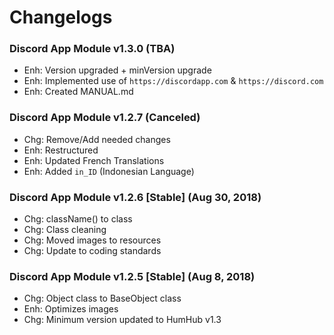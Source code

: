 # Changelogs

### Discord App Module v1.3.0 (TBA)
- Enh: Version upgraded + minVersion upgrade
- Enh: Implemented use of `https://discordapp.com` & `https://discord.com`
- Enh: Created MANUAL.md

### Discord App Module v1.2.7 (Canceled)
- Chg: Remove/Add needed changes
- Enh: Restructured
- Enh: Updated French Translations
- Enh: Added `in_ID` (Indonesian Language)

### Discord App Module v1.2.6 [Stable] (Aug 30, 2018)
- Chg: className() to class
- Chg: Class cleaning
- Chg: Moved images to resources
- Chg: Update to coding standards

### Discord App Module v1.2.5 [Stable] (Aug 8, 2018)
- Chg: Object class to BaseObject class
- Enh: Optimizes images
- Chg: Minimum version updated to HumHub v1.3
